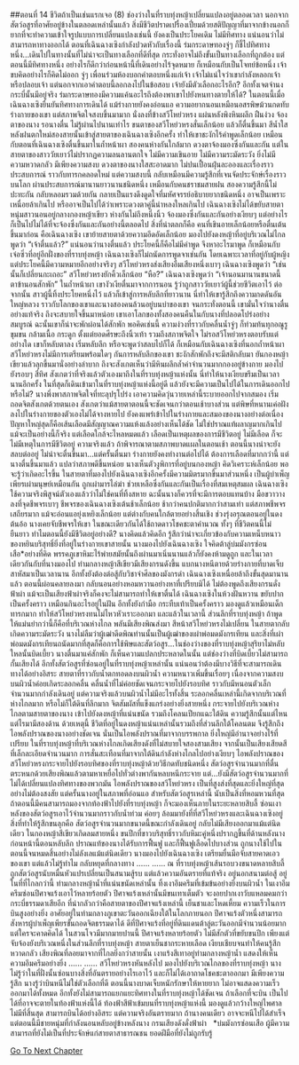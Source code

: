 ##ตอนที่ 14 ชีวิตถ้าเป็นเช่นแรกเจอ (8)
ช่องว่างในที่ราบทุ่งหญ้าเปลี่ยนแปลงอยู่ตลอดเวลา นอกจากสัตว์อสูรที่อาศัยอยู่ข้างในตลอดเหล่านั้นแล้ว สิ่งมีชีวิตปราดเปรื่องเปี่ยมด้วยสติปัญญาที่มาจากข้างนอกก็ยากที่จะทำความเข้าใจรูปแบบการเปลี่ยนแปลงเช่นนี้ ยังคงเป็นประโยคเดิม ไม่มีทิศทาง แน่นอนว่าไม่สามารถหาทางออกได้ ตอนที่เฉินฉางเซิงกำลังปวดหัวกับเรื่องนี้ ร่มกระดาษทองจู่ๆ ก็ชี้ไปทิศทางหนึ่ง...เดินไปในทางนั้นที่ไม่น่าจะเป็นทางเลือกที่ดีที่สุด กระทั่งอาจไม่ถึงขั้นเป็นทางเลือกที่ถูกต้อง แต่ตอนนี้มีทิศทางหนึ่ง อย่างไรก็ดีกว่าก่อนหน้านี้ที่เดินอย่างไร้จุดหมาย ก็เหมือนกับเป็นโจทย์ข้อหนึ่ง เจ้าขบคิดอย่างไรก็คิดไม่ออก จู่ๆ เพื่อนร่วมห้องบอกคำตอบหนึ่งแก่เจ้า เจ้าไม่แน่ใจว่าเขากำลังหลอกเจ้าหรือปลอบเจ้า แต่นอกจากเอาคำตอบนี้ลอกลงไปในข้อสอบ เจ้ายังมีตัวเลือกอะไรอีก? อีกทั้งเจตจำนงกระบี่นั้นมีอยู่จริง ร่มกระดาษทองมีความแค้นอะไรถึงต้องพาเขาไปยังหนทางตายให้ได้?
ในตอนนี้เมื่อเฉินฉางเซิงยืนยันทิศทางการเดินได้ แม้ร่างกายยังคงอ่อนแอ ความอยากนอนเหมือนอสรพิษม้วนกดทับร่างกายของเขา แต่สภาพจิตใจสงบขึ้นมามาก นั่งลงที่ข้างสวีโหย่วหรง แผ่นหลังพิงหินผลึก ฝืนง่วง จ้องตาของนาง รอนางตื่น
ไม่รู้ผ่านไปนานเท่าไร ขนตาของสวีโหย่วหรงสั่นเล็กน้อย แล้วก็ตื่นขึ้นมา สีน้ำใสหลังฝนตกใหม่สองสายนั้นเข้าสู่สายตาของเฉินฉางเซิงอีกครั้ง ทำให้เขาชะงักไร้คำพูดเล็กน้อย เหมือนกับตอนที่เฉินฉางเซิงตื่นขึ้นมาในถ้ำหน้าผา สองคนห่างกันใกล้มาก ดวงตาจ้องมองซึ่งกันและกัน แต่ในสายตาของสาววัยเยาว์ไม่ปรากฏความลนลานตกใจ ไม่มีความเขินอาย ไม่มีความระมัดระวัง ยิ่งไม่มีความหวาดกลัว มีเพียงความสงบ
ดวงตาของนางใสสะอาดมาก ไม่ปนเปื้อนฝุ่นละอองและเรื่องราวประสบการณ์ ราวกับทารกคลอดใหม่ แต่ความสงบนี้ กลับเหมือนมีความรู้สึกที่เจนจัดประจักษ์เรื่องราวบนโลก ผ่านประสบการณ์มานานยาวนานชนิดหนึ่ง เหมือนกับคนชราชมสายฝน สองความรู้สึกนี้ไม่ปะทะกัน กลับหลอมรวมด้วยกัน กลายเป็นแรงดึงดูดใจที่มหัศจรรย์อธิบายยากชนิดหนึ่ง
อาจเป็นเพราะเหนื่อยล้าเกินไป หรืออาจเป็นไปได้ว่าเพราะดวงตาคู่นี้น่าหลงใหลเกินไป เฉินฉางเซิงไม่ได้ขยับสายตา
หนุ่มสาวนอนอยู่กลางกองหญ้าเขียว ห่างกันไม่ถึงหนึ่งนิ้ว จ้องมองซึ่งกันและกันอย่างเงียบๆ
แต่อย่างไรก็เป็นไปไม่ได้ที่จะจ้องซึ่งกันและกันอย่างนี้ตลอดไป สิ่งที่น่าตลกก็คือ คนที่เขินอายเล็กน้อยหรือตื่นเต้นขึ้นมาก่อน คือเฉินฉางเซิง
เขาย้ายสายตาด้วยความอึดอัดเล็กน้อย มองไปยังดงหญ้าที่อยู่บริเวณไม่ไกล พูดว่า “เจ้าตื่นแล้ว?”
แน่นอนว่านางตื่นแล้ว ประโยคนี้ก็คือไม่มีคำพูด จึงหาอะไรมาพูด ก็เหมือนกับเจ๋อซิ่วที่อยู่อีกฝั่งของที่ราบทุ่งหญ้า เฉินฉางเซิงก็ไม่ถนัดการพูดจาเช่นกัน โดยเฉพาะเวลาที่อยู่กับผู้หญิง แต่ประโยคนี้มีความหมายอีกอย่างจริงๆ
สวีโหย่วหรงส่งเสียงอืมเสียงหนึ่งเบาๆ
เฉินฉางเซิงพูดว่า “เช่นนั้นก็เปลี่ยนกะเถอะ”
สวีโหย่วหรงยักคิ้วเล็กน้อย “หือ?”
เฉินฉางเซิงพูดว่า “เจ้านอนมานานขนาดนี้ ตาข้านอนสักพัก”
ในถ้ำหน้าผา เขางัวเงียตื่นมาจากการนอน รู้ว่าถูกสาววัยเยาว์ผู้นี้ช่วยชีวิตเอาไว้ ต่อจากนั้น สาวผู้นี้ทิ้งประโยคหนึ่งไว้ แล้วก็เข้าสู่การหลับลึกที่ยาวนาน นี่ทำให้เขารู้สึกถึงความกดดันอันใหญ่หลวง ราวกับโลกของเขาและนางสองคนล้วนอยู่บนบ่าของเขา จนกระทั่งตอนนี้ เขามั่นใจว่านางตื่นอย่างแท้จริง ถึงจะสบายใจขึ้นมาหน่อย
เขาเอาโลกของทั้งสองคนคืนในกับนางที่ปลอดโปร่งอย่างสมบูรณ์ ฉะนั้นเขาก็น่าจะพักผ่อนได้สักพัก พอคิดเช่นนี้ ความง่วงที่ราวกับคลื่นน้ำจู่ๆ ก็ท่วมท้นทุกอณูรูขุมขน กล้ามเนื้อ กระดูก ตั้งแต่ยอดศีรษะถึงนิ้วเท้า รวมถึงสภาพจิตใจ ไม่รอสวีโหย่วหรงตอบรับแต่อย่างใด เขาก็หลับตาลง เริ่มหลับลึก หรือจะพูดว่าสลบไปก็ได้
ก็เหมือนกับเฉินฉางเซิงที่นอกถ้ำหน้าผา สวีโหย่วหรงไม่มีการเตรียมพร้อมใดๆ กันการหลับลึกของเขา ชะงักสักพักถึงจะมีสติกลับมา ยันกองหญ้าเขียวแล้วลุกขึ้นมานั่งอย่างลำบาก ถึงจะสังเกตเห็นว่ามีหินผลึกล้ำค่าจำนวนมากกองอยู่ข้างกาย มองไปยังรอบๆ สี่ทิศ สังเกตว่าที่จริงแล้วตัวเองมาถึงในที่ราบทุ่งหญ้าแห่งนั้น นี่ทำให้นางเงียบขรึมเป็นเวลานานอีกครั้ง
ในที่สุดก็เดินเข้ามาในที่ราบทุ่งหญ้าแห่งนี้อยู่ดี แล้วยังจะมีความเป็นไปได้ในการเดินออกไปหรือไม่?
นางพึ่งพาสภาพจิตใจที่ทะลุปรุโปร่ง เอาความคิดวุ่นวายเหล่านี้ระบายออกไปจากสมอง เริ่มถอดจิตสังเกตด้วยตนเอง สังเกตว่าแม้สายตาตอนนี้จะชัดเจนกว่าตอนเช้าบางส่วน แต่พิษที่หนานเค่อฝังลงไปในร่างกายของตัวเองไม่ได้จางหายไป ยังคงแพร่เข้าไปในร่างกายและสมองของนางอย่างต่อเนื่อง ปัญหาใหญ่สุดก็คือเส้นเลือดมีสัญญาณความแห้งแล้งอย่างเห็นได้ชัด
ไม่ใช่ปราณแท้ผลาญมากเกินไป แม้จะเป็นอย่างนี้ก็จริง แต่เลือดใกล้จะไหลหมดแล้ว
เลือดเป็นเหตุผลของการมีชีวิตอยู่ ไม่มีเลือด ก็จะไม่มีเหตุในการมีชีวิตอยู่ ความจริงแล้ว ถ้าพิจารณาตามสภาพบาดแผลในตอนเช้า ตอนนี้นางน่าจะยังสลบต่ออยู่ ไม่น่าจะตื่นขึ้นมา...แต่ครั้นตื่นมา ร่างกายยังคงทำงานต่อไปได้ ต้องการเลือดที่มากกว่านี้ แต่นางตื่นขึ้นมาแล้ว แปลว่าสภาพดีขึ้นหน่อย
นางเห็นตัวงูพิการที่อยู่บนกองหญ้า คิดวิเคราะห์เล็กน้อย พอจะรู้ว่าเกิดอะไรขึ้น ในสายตาที่มองไปยังเฉินฉางเซิงอีกครั้งมีความมิตรมากขึ้นมาส่วนหนึ่ง เป็นผู้บำเพ็ญเพียรเผ่ามนุษย์เหมือนกัน ถูกเผ่ามารไล่ฆ่า ช่วยเหลือซึ่งกันและกันเป็นเรื่องที่สมเหตุสมผล เฉินฉางเซิงใช้ความจริงพิสูจน์ตัวเองแล้วว่าไม่ใช่คนที่ทิ้งสหาย ฉะนั้นนางก็ควรที่จะมีการตอบแทนบ้าง มือขวาวางลงที่จุดชีพจรเบาๆ
ชีพจรของเฉินฉางเซิงเต้นช้าเล็กน้อย ช้ากว่าคนปกติมากกว่าสามเท่า แต่สภาพชีพจรเสถียรมาก แม้จะอ่อนแอยุ่งเหยิงเล็กน้อย แต่ต่างกับคนใกล้ตายอย่างสิ้นเชิง
ช่วงรุ่งอรุณตอนอยู่ในดงต้นอ้อ นางเคยจับชีพจรให้เขา ในขณะเดียวกันได้ใช้ถาดดาวโชคชะตาคำนวณ ทั้งๆ ที่ชีวิตคนนี้ไม่ยืนยาว ทำไมตอนนี้ยังมีชีวิตอยู่อย่างดี? นางคิดแล้วคิดอีก รู้สึกว่าน่าจะเกี่ยวข้องกับความเหน็บหนาวของหยินบริสุทธิ์ยิ่งที่อยู่ในร่างกายเขาสายนั้น นางมองไปยังเฉินฉางเซิง ใจคิดต้าลู่บ่มมังกรซ่อนเสือ*อย่างที่คิด พรรคภูเขาหิมะไร้พ่ายสมัยนั้นถึงผ่านมาเนิ่นนานแล้วก็ยังคงห้ามดูถูก
และในเวลาเดียวกันกับที่นางมองไป ท่ามกลางหญ้าสีเขียวมีเสียงกรนดังขึ้น แบกนางหนีตายด้วยร่างกายที่บาดเจ็บสาหัสมาเป็นเวลานาน อีกทั้งยังต้องต่อสู้กับวิชาจำศีลของมังกรดำ เฉินฉางเซิงเหนื่อยล้าถึงขั้นสุดมานานแล้ว ตอนนี้ผ่อนคลายลงมา กลับนอนอย่างหอมหวานอย่างหาที่เปรียบมิได้ ไม่ต้องพูดถึงเสียงกรนดั่งฟ้าผ่า แม้จะเป็นเสียงฟ้าผ่าจริงก็คงจะไม่สามารถทำให้เขาตื่นได้
เฉินฉางเซิงในห้วงฝันหวาน ขยับปากเป็นครั้งคราว เหมือนกินอะไรอยู่ในฝัน อีกทั้งยังกำมือ กระทืบเท้าเป็นครั้งคราว มองดูแล้วเหมือนเด็กทารกมาก ทำให้สวีโหย่วหรงทนไม่ไหวหัวเราะออกมา
และแล้วในเวลานี้ ส่วนลึกที่ราบทุ่งหญ้า ถ้าพูดให้แม่นยำกว่านี้ก็คือที่บริเวณห่างไกล พลันมีเสียงพิณส่งมา
สีหน้าสวีโหย่วหรงไม่เปลี่ยน ในสายตากลับเกิดความระมัดระวัง
นางไม่ลืมว่าผู้เฒ่าดีดพิณท่านนั้นเป็นผู้เฒ่าของเผ่าพ่อมดมังกรเทียน และสิ่งที่เผ่าพ่อมดมังกรเทียนถนัดมากที่สุดก็คือการใช้พิษและสัตว์อสูร...ในช่องว่างของที่ราบทุ่งหญ้าสุริยาไม่หลับใหลนั้นบิดเบี้ยว นางตื่นมาแค่สักพัก ก็เห็นความแปลกประหลาดในนั้น แต่ช่องว่างที่บิดเบี้ยวไม่สามารถกั้นเสียงได้ อีกทั้งสัตว์อสูรที่ซ่อนอยู่ในที่ราบทุ่งหญ้าเหล่านั้น แน่นอนว่าต้องมีบางวิธีที่จะสามารถเดินทางได้อย่างอิสระ
สายตาที่ราวกับน้ำตกทอดลงบนผิวน้ำ ความหนาวเพิ่มขึ้นเรื่อยๆ เนื่องจากความสงบบนผิวน้ำค่อยเกิดระลอกคลื่น คลื่นน้ำที่ไม่ค่อยชัดเจนกระจายไปยังรอบทิศ ราวกับมีหนอนตัวเล็กจำนวนมากกำลังเดินอยู่ แต่ความจริงแล้วบนผิวน้ำไม่มีอะไรทั้งสิ้น ระลอกคลื่นเหล่านี้เกิดจากบริเวณที่ห่างไกลมาก หรือไม่ก็ใต้ดินที่ลึกมาก
จิตสัมผัสที่แข็งแกร่งอย่างยิ่งสายหนึ่ง กระจายไปยังบริเวณห่างไกลตามสายตาของนาง เข้าไปยังดงหญ้าที่แน่นขนัด รวมถึงโคลนเปียกแฉะใต้ดิน
ความรู้สึกนั้นแต่ไหนแต่ไรมามีสองด้าน ด้วยเหตุนี้ ชีวิตที่อยู่ในดงหญ้าแน่นเหล่านั้นรวมถึงที่ส่วนลึกใต้โคลนตม จึงรู้สึกถึงไอพลังปราณของนางอย่างชัดเจน
นั่นเป็นไอพลังปราณที่มาจากบรรพกาล ยิ่งใหญ่มีอำนาจอย่างไร้ที่เปรียบ
ในที่ราบทุ่งหญ้าที่บริเวณห่างไกลเกิดเสียงดังที่ไม่สบายใจสองสามเสียง จากนั้นเป็นเสียงเสียดสีที่เล็กละเอียดจำนวนมาก การสั่นสะเทือนที่มาจากใต้ดินกำลังห่างไกลไปอย่างเงียบๆ ไอพลังปราณของสวีโหย่วหรงกระจายไปยังรอบทิศของที่ราบทุ่งหญ้าด้วยวิธีกดทับชนิดหนึ่ง สัตว์อสูรจำนวนมากที่ตื่นตระหนกด้วยเสียงพิณแล้วตามหาเหยื่อไปทั่วต่างพากันหลบหนีกระจาย แต่...ยังมีสัตว์อสูรจำนวนมากที่ไม่ได้เปลี่ยนแปลงทิศทางของพวกมัน
ไอพลังปราณของสวีโหย่วหรง เป็นที่สูงส่งที่สุดและยิ่งใหญ่ที่สุดอย่างไม่ต้องสงสัย แต่ครั้นนางอยู่ในสภาพที่อ่อนแอ สำหรับสัตว์อสูรเหล่านี้ นับเป็นสิ่งที่หอมหวนที่สุด
ถ้าตอนนี้มีคนสามารถมองจากท้องฟ้าไปยังที่ราบทุ่งหญ้า ก็จะมองเห็นภายในระยะหลายสิบลี้ ซ่อนเงาหลังของสัตว์อสูรเอาไว้จำนวนมากราวกับน้ำท่วม ค่อยๆ ล้อมมายังที่ที่สวีโหย่วหรงและเฉินฉางเซิงอยู่ สิ่งที่ทำให้รู้สึกขนลุกคือ สัตว์อสูรจำนวนมากขนาดนี้ขณะกำลังเดินอยู่ กลับไม่มีเสียงออกมาแม้แต่นิดเดียว
ในกองหญ้าสีเขียวเกิดลมสายหนึ่ง ขนปีกที่ขาวบริสุทธิ์ราวกับหิมะคู่หนึ่งปรากฏขึ้นที่ด้านหลังนาง
ก่อนหน้านี้ตอนหลับลึก ปราณแท้ของนางได้รับการฟื้นฟู และก็ฟื้นฟูเลือดไปบางส่วน ถูกนางใช้ไปในตอนนี้จนหมดสิ้นอย่างไม่ลังเลแม้แต่นิดเดียว
นางมองไปยังเฉินฉางเซิง เตรียมยื่นมือจับสายคาดเอวของเขา แต่แล้วไม่รู้ทำไม กลับหยุดที่กลางทาง
......
......
ณ ที่ราบทุ่งหญ้าเส้นรอบวงขนาดหลายสิบลี้ ถูกสัตว์อสูรนับหมื่นหัวแปรเปลี่ยนเป็นสนามสู้รบ แต่แล้วความอันตรายที่แท้จริง อยู่นอกสนามต่อสู้ อยู่ในที่ที่ไกลกว่านี้
ท่ามกลางหญ้าน้ำที่แน่นขนัดเหล่านั้น ทิ้งเงาอึมครึมที่เข้มข้นอย่างยิ่งบนผิวน้ำ ในเงาอึมครึมซ่อนปีศาจแร้งเอาไว้หลายร้อยตัว
ปีศาจแร้งเหล่านั้นมีขนเทาเต็มตัว จะงอยปากเงาวับแหลมคมกว่ากระบี่ธรรมดาเสียอีก
ที่น่ากลัวกว่าคือสายตาของปีศาจแร้งเหล่านี้ เย็นชาและโหดเหี้ยม ความเร็วในการบินสูงอย่างยิ่ง อาศัยอยู่ในท่ามกลางภูเขาตะวันออกเฉียงใต้ในโลกภายนอก ปีศาจแร้งตัวหนึ่งสามารถสังหารผู้บำเพ็ญเพียรขั้นถอดจิตธรรมดาได้ ดีที่ปีศาจแร้งที่อยู่ที่ดินแดนต้าลู่ตะวันออกมีจำนวนน้อยมาก แต่ใครจะคาดคิดได้ ในสวนโจวมีมากมายปานนี้
ปีศาจแร้งหลายร้อยตัว ไม่มีสักตัวที่ขยับขนปีก เพียงแต่จับจ้องยังบริเวณหนึ่งในส่วนลึกที่ราบทุ่งหญ้า สายตาเย็นชากระหายเลือด เงียบเชียบจนทำให้คนรู้สึกหวาดกลัว
เสียงพิณที่ลอยมาจากที่ไกลยิ่งกว่าสายนั้น เงาแร้งสีเทาอยู่ท่ามกลางหญ้าน้ำ แสดงให้เห็นความอึมครึมอย่างยิ่ง
......
......
สวีโหย่วหรงหันหลังไป มองไปยังบริเวณไกลของที่ราบทุ่งหญ้า
นางไม่รู้ว่าในที่ฝั่งนั้นซ่อนบางสิ่งที่อันตรายอย่างไรเอาไว้ และก็ไม่ได้เอาถาดโชคชะตาออกมา มีเพียงความรู้สึก นางรู้ว่าบินหนีไม่ใช่ตัวเลือกที่ดี ตอนนี้นางบาดเจ็บหนักรักษาให้หายยาก ไม่อาจแสดงความเร็วออกมาได้ทั้งหมด อีกทั้งยังไม่สามารถแยกแยะทิศทางในที่ราบทุ่งหญ้าได้ชัดเจน ถ้าเลือกที่จะบิน เป็นไปได้ที่อาจจะตายในท้องฟ้าแห่งนี้ได้
ท้องฟ้าสีฟ้าเข้มบนที่ราบทุ่งหญ้าแห่งนี้ มองดูแล้วกว้างใหญ่ไพศาลไม่มีที่สิ้นสุด สามารถบินได้อย่างอิสระ แต่ความจริงอันตรายมาก
ถ้านางคนเดียว อาจจะหนีไปได้สำเร็จ แต่ตอนนี้มีชายหนุ่มที่กำลังนอนหลับอยู่ข้างหลังนาง กรนเสียงดังดั่งฟ้าผ่า
 
*บ่มมังกรซ่อนเสือ ผู้มีความสามารถที่ยังไม่เป็นที่ประจักษ์แก่สายตาสาธารณชน ยอดฝีมือที่ยังไม่ถูกรับรู้


[Go To Next Chapter]( ./299.md)